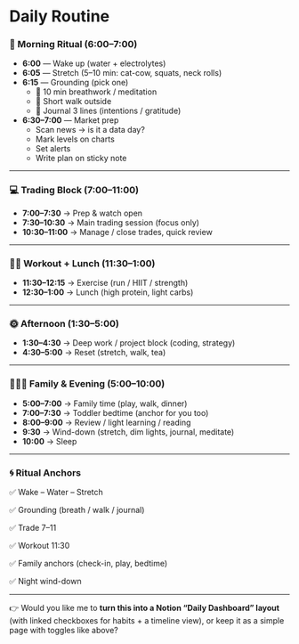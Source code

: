 # Daily Routine

### **🌅 Morning Ritual (6:00–7:00)**

- **6:00** — Wake up (water + electrolytes)
- **6:05** — Stretch (5–10 min: cat-cow, squats, neck rolls)
- **6:15** — Grounding (pick one)
    - 🔘 10 min breathwork / meditation
    - 🔘 Short walk outside
    - 🔘 Journal 3 lines (intentions / gratitude)
- **6:30–7:00** — Market prep
    - Scan news → is it a data day?
    - Mark levels on charts
    - Set alerts
    - Write plan on sticky note

---

### **💻 Trading Block (7:00–11:00)**

- **7:00–7:30** → Prep & watch open
- **7:30–10:30** → Main trading session (focus only)
- **10:30–11:00** → Manage / close trades, quick review

---

### **🏋️‍♂️ Workout + Lunch (11:30–1:00)**

- **11:30–12:15** → Exercise (run / HIIT / strength)
- **12:30–1:00** → Lunch (high protein, light carbs)

---

### **🌞 Afternoon (1:30–5:00)**

- **1:30–4:30** → Deep work / project block (coding, strategy)
- **4:30–5:00** → Reset (stretch, walk, tea)

---

### **👨‍👩‍👧 Family & Evening (5:00–10:00)**

- **5:00–7:00** → Family time (play, walk, dinner)
- **7:00–7:30** → Toddler bedtime (anchor for you too)
- **8:00–9:00** → Review / light learning / reading
- **9:30** → Wind-down (stretch, dim lights, journal, meditate)
- **10:00** → Sleep

---

### **🌀 Ritual Anchors**

✅ Wake – Water – Stretch

✅ Grounding (breath / walk / journal)

✅ Trade 7–11

✅ Workout 11:30

✅ Family anchors (check-in, play, bedtime)

✅ Night wind-down

---

👉 Would you like me to **turn this into a Notion “Daily Dashboard” layout** (with linked checkboxes for habits + a timeline view), or keep it as a simple page with toggles like above?